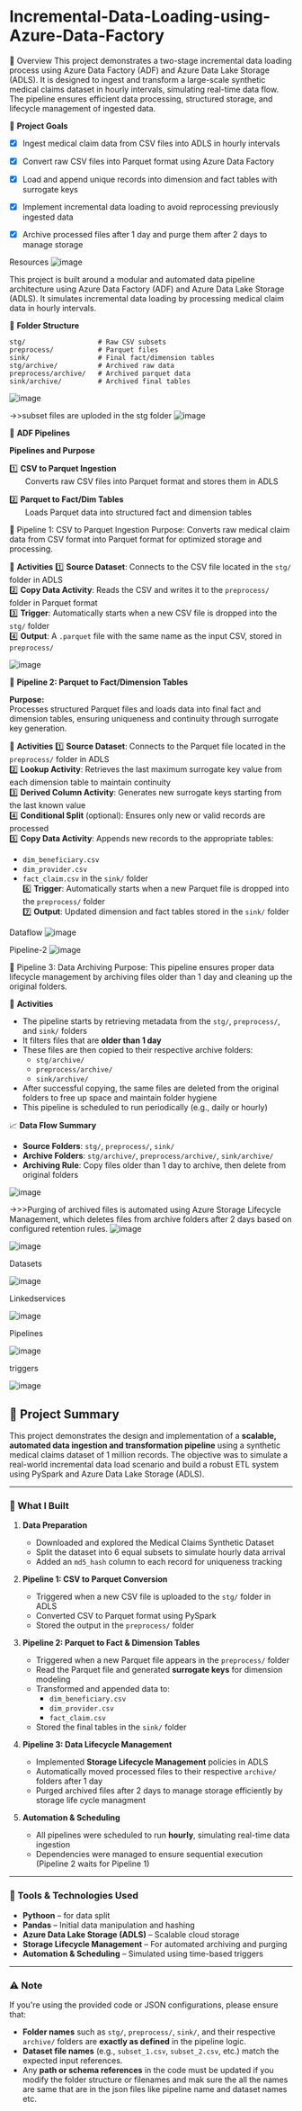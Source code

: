 # Incremental-Data-Loading-using-Azure-Data-Factory

📝 Overview
This project demonstrates a two-stage incremental data loading process using Azure Data Factory (ADF) and Azure Data Lake Storage (ADLS). 
It is designed to ingest and transform a large-scale synthetic medical claims dataset in hourly intervals, simulating real-time data flow. 
The pipeline ensures efficient data processing, structured storage, and lifecycle management of ingested data.

🎯 **Project Goals**
- [x] Ingest medical claim data from CSV files into ADLS in hourly intervals  
- [x] Convert raw CSV files into Parquet format using Azure Data Factory  
- [x] Load and append unique records into dimension and fact tables with surrogate keys  
- [x] Implement incremental data loading to avoid reprocessing previously ingested data  
- [x] Archive processed files after 1 day and purge them after 2 days to manage storage  


Resources
![image](https://github.com/user-attachments/assets/5208a15f-59f9-47e0-b824-c345bea7c85f)

This project is built around a modular and automated data pipeline architecture using Azure Data Factory (ADF) and Azure Data Lake Storage (ADLS). 
It simulates incremental data loading by processing medical claim data in hourly intervals.

📂 **Folder Structure**
```
stg/                  # Raw CSV subsets  
preprocess/           # Parquet files  
sink/                 # Final fact/dimension tables  
stg/archive/          # Archived raw data  
preprocess/archive/   # Archived parquet data  
sink/archive/         # Archived final tables  
```


![image](https://github.com/user-attachments/assets/1bb31990-1bed-41e0-b199-184150f2278b)

->>subset files are uploded in the stg folder
![image](https://github.com/user-attachments/assets/6bdea213-7e2f-42b0-81e8-52da932cd974)


📑 **ADF Pipelines**

**Pipelines and Purpose**

1️⃣ **CSV to Parquet Ingestion**  
  Converts raw CSV files into Parquet format and stores them in ADLS

2️⃣ **Parquet to Fact/Dim Tables**  
  Loads Parquet data into structured fact and dimension tables



🔄 Pipeline 1: CSV to Parquet Ingestion
Purpose: Converts raw medical claim data from CSV format into Parquet format for optimized storage and processing.

📌 **Activities**
1️⃣ **Source Dataset**: Connects to the CSV file located in the `stg/` folder in ADLS  
2️⃣ **Copy Data Activity**: Reads the CSV and writes it to the `preprocess/` folder in Parquet format  
3️⃣ **Trigger**: Automatically starts when a new CSV file is dropped into the `stg/` folder  
4️⃣ **Output**: A `.parquet` file with the same name as the input CSV, stored in `preprocess/`  


![image](https://github.com/user-attachments/assets/f54d3646-a513-4da9-915d-9b7a09a572cb)

🔄 **Pipeline 2: Parquet to Fact/Dimension Tables**

**Purpose:**  
Processes structured Parquet files and loads data into final fact and dimension tables, ensuring uniqueness and continuity through surrogate key generation.



📌 **Activities**
1️⃣ **Source Dataset**: Connects to the Parquet file located in the `preprocess/` folder in ADLS  
2️⃣ **Lookup Activity**: Retrieves the last maximum surrogate key value from each dimension table to maintain continuity  
3️⃣ **Derived Column Activity**: Generates new surrogate keys starting from the last known value  
4️⃣ **Conditional Split** (optional): Ensures only new or valid records are processed  
5️⃣ **Copy Data Activity**: Appends new records to the appropriate tables:
   - `dim_beneficiary.csv`  
   - `dim_provider.csv`  
   - `fact_claim.csv` in the `sink/` folder  
6️⃣ **Trigger**: Automatically starts when a new Parquet file is dropped into the `preprocess/` folder  
7️⃣ **Output**: Updated dimension and fact tables stored in the `sink/` folder  


Dataflow 
![image](https://github.com/user-attachments/assets/d70c42be-01ef-4506-bb86-99162b0328d6)

Pipeline-2
![image](https://github.com/user-attachments/assets/734d7fdc-c91d-4f04-92a8-376c9a2a36c7)

🔄 Pipeline 3: Data Archiving 
Purpose: This pipeline ensures proper data lifecycle management by archiving files older than 1 day and cleaning up the original folders. 

📌 **Activities**
- The pipeline starts by retrieving metadata from the `stg/`, `preprocess/`, and `sink/` folders  
- It filters files that are **older than 1 day**  
- These files are then copied to their respective archive folders:  
  - `stg/archive/`  
  - `preprocess/archive/`  
  - `sink/archive/`  
- After successful copying, the same files are deleted from the original folders to free up space and maintain folder hygiene  
- This pipeline is scheduled to run periodically (e.g., daily or hourly)  

📈 **Data Flow Summary**
- **Source Folders**: `stg/`, `preprocess/`, `sink/`  
- **Archive Folders**: `stg/archive/`, `preprocess/archive/`, `sink/archive/`  
- **Archiving Rule**: Copy files older than 1 day to archive, then delete from original folders  


![image](https://github.com/user-attachments/assets/3976e0ad-3725-488e-b0e0-3b6d4e0cd2cc)

->>>Purging of archived files is automated using Azure Storage Lifecycle Management, which deletes files from archive folders after 2 days based on configured retention rules.
![image](https://github.com/user-attachments/assets/9018a217-0958-4e89-a5c7-8d5a36202227)

![image](https://github.com/user-attachments/assets/ea021042-5158-4519-b876-065236c6f19a)



Datasets

![image](https://github.com/user-attachments/assets/d187fed2-e056-424b-a70e-b83415df7e6c)

Linkedservices

![image](https://github.com/user-attachments/assets/36ea1f2d-07f3-43c5-acce-54ea576e2c86)



Pipelines

![image](https://github.com/user-attachments/assets/6c2e85fb-2a3b-4bb8-883a-735d330be539)


triggers

![image](https://github.com/user-attachments/assets/6aba5e13-79cc-481c-a943-a338b11405bf)


## 📘 Project Summary

This project demonstrates the design and implementation of a **scalable, automated data ingestion and transformation pipeline** using a synthetic medical claims dataset of 1 million records. The objective was to simulate a real-world incremental data load scenario and build a robust ETL system using PySpark and Azure Data Lake Storage (ADLS).

---

### 🔧 What I Built

1. **Data Preparation**  
   - Downloaded and explored the Medical Claims Synthetic Dataset  
   - Split the dataset into 6 equal subsets to simulate hourly data arrival  
   - Added an `md5_hash` column to each record for uniqueness tracking

2. **Pipeline 1: CSV to Parquet Conversion**  
   - Triggered when a new CSV file is uploaded to the `stg/` folder in ADLS  
   - Converted CSV to Parquet format using PySpark  
   - Stored the output in the `preprocess/` folder

3. **Pipeline 2: Parquet to Fact & Dimension Tables**  
   - Triggered when a new Parquet file appears in the `preprocess/` folder  
   - Read the Parquet file and generated **surrogate keys** for dimension modeling  
   - Transformed and appended data to:
     - `dim_beneficiary.csv`
     - `dim_provider.csv`
     - `fact_claim.csv`  
   - Stored the final tables in the `sink/` folder

4. **Pipeline 3: Data Lifecycle Management**  
   - Implemented **Storage Lifecycle Management** policies in ADLS  
   - Automatically moved processed files to their respective `archive/` folders after 1 day  
   - Purged archived files after 2 days to manage storage efficiently by storage life cycle managment

5. **Automation & Scheduling**  
   - All pipelines were scheduled to run **hourly**, simulating real-time data ingestion  
   - Dependencies were managed to ensure sequential execution (Pipeline 2 waits for Pipeline 1)

---

### 🧰 Tools & Technologies Used

- **Pythoon** – for data split
- **Pandas** – Initial data manipulation and hashing  
- **Azure Data Lake Storage (ADLS)** – Scalable cloud storage    
- **Storage Lifecycle Management** – For automated archiving and purging  
- **Automation & Scheduling** – Simulated using time-based triggers

---

### ⚠️ Note

If you're using the provided code or JSON configurations, please ensure that:
- **Folder names** such as `stg/`, `preprocess/`, `sink/`, and their respective `archive/` folders are **exactly as defined** in the pipeline logic.
- **Dataset file names** (e.g., `subset_1.csv`, `subset_2.csv`, etc.) match the expected input references.
- Any **path or schema references** in the code must be updated if you modify the folder structure or filenames and  mak sure the all the names are same that are in the json files like pipeline name and dataset
 names etc.






